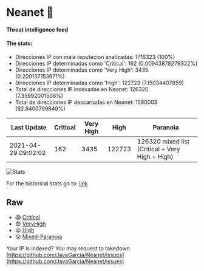 # Neanet :hocho:
#### Threat intelligence feed
#### The stats:

- Direcciones IP con mala reputacion analizadas: 1716323 (100%)
- Direcciones IP determinadas como 'Critical':  162 (0.00943878279322%)
- Direcciones IP determinadas como 'Very High':  3435 (0.200137153671%)
- Direcciones IP determinadas como 'High':  122723 (7.15034407859)
- Total de direcciones IP indexadas en Neanet:  126320 (7.35992001506%)
- Total de direcciones IP descartadas en Neanet:  1590003 (92.6400799849%)

| Last Update | Critical | Very High | High | Paranoia |
| --- | --- | --- | --- | --- |
| 2021-04-29 09:02:02 | 162 | 3435 | 122723 | 126320 mixed list (Critical + Very High + High)|

![Stats](https://docs.google.com/spreadsheets/d/e/2PACX-1vSnaNMIXVabIpDJjufMlzH7poXnshF3mgd8Is1g9ytUEzVsP5my4Trn8f-xkoLLQ38xpL3HtmUexLo6/pubchart?oid=501124687&format=image)

For the historical stats go to: [link](/stats.csv)
## Raw
- :scream: [Critical](https://raw.githubusercontent.com/JavaGarcia/Neanet/master/blacklists/neanet_critical.txt)
- :fearful: [VeryHigh](https://raw.githubusercontent.com/JavaGarcia/Neanet/master/blacklists/neanet_veryHigh.txtt)
- :frowning: [High](https://raw.githubusercontent.com/JavaGarcia/Neanet/master/blacklists/neanet_high.txt)
- :dizzy_face: [Mixed-Paranoia](https://raw.githubusercontent.com/JavaGarcia/Neanet/master/blacklists/neanet_all.txt)


Your IP is indexed? You may request to takedown. [https://github.com/JavaGarcia/Neanet/issues](https://github.com/JavaGarcia/Neanet/issues)















































































































































































































































































































































































































































































































































































































































































































































































































































































































































































































































































































































































































































































































































































































































































































































































































































































































































































































































































































































































































































































































































































































































































































































































































































































































































































































































































































































































































































































































































































































































































































































































































































































































































































































































































































































































































































































































































































































































































































































































































































































































































































































































































































































































































































































































































































































































































































































































































































































































































































































































































































































































































































































































































































































































































































































































































































































































































































































































































































































































































































































































































































